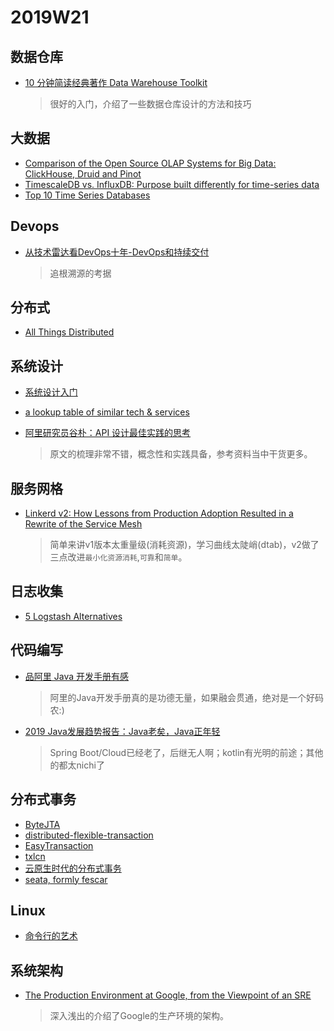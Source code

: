 # 2019W21

## 数据仓库

- [10 分钟简读经典著作 Data Warehouse Toolkit](https://www.yejianye.com/2018/05/21/data-warehouse-toolkit/)

  > 很好的入门，介绍了一些数据仓库设计的方法和技巧

## 大数据

- [Comparison of the Open Source OLAP Systems for Big Data: ClickHouse, Druid and Pinot](https://medium.com/@leventov/comparison-of-the-open-source-olap-systems-for-big-data-clickhouse-druid-and-pinot-8e042a5ed1c7)
- [TimescaleDB vs. InfluxDB: Purpose built differently for time-series data](https://blog.timescale.com/timescaledb-vs-influxdb-for-time-series-data-timescale-influx-sql-nosql-36489299877/)
- [Top 10 Time Series Databases](http://outlyer.com/blog/top10-open-source-time-series-databases/)

## Devops

- [从技术雷达看DevOps十年-DevOps和持续交付](https://zhuanlan.zhihu.com/p/62687182)

  > 追根溯源的考据

## 分布式

- [All Things Distributed](https://www.allthingsdistributed.com/2006/03/a_word_on_scalability.html)

## 系统设计

- [系统设计入门](https://github.com/donnemartin/system-design-primer/blob/master/README-zh-Hans.md)
- [a lookup table of similar tech & services](https://github.com/jhuangtw-dev/xg2xg/blob/master/README.md)
- [阿里研究员谷朴：API 设计最佳实践的思考](https://yq.aliyun.com/articles/683044)

  > 原文的梳理非常不错，概念性和实践具备，参考资料当中干货更多。

## 服务网格

- [Linkerd v2: How Lessons from Production Adoption Resulted in a Rewrite of the Service Mesh](https://www.infoq.com/articles/linkerd-v2-production-adoption)

  > 简单来讲v1版本太重量级(消耗资源)，学习曲线太陡峭(dtab)，v2做了三点改进`最小化资源消耗`,`可靠`和`简单`。

## 日志收集

- [5 Logstash Alternatives](https://sematext.com/blog/logstash-alternatives/)

## 代码编写

- [品阿里 Java 开发手册有感](https://zhuanlan.zhihu.com/p/61161930)

  > 阿里的Java开发手册真的是功德无量，如果融会贯通，绝对是一个好码农:)

- [2019 Java发展趋势报告：Java老矣，Java正年轻](https://mp.weixin.qq.com/s/uFe0SqWWaJY4KE19ZMon_A)

  > Spring Boot/Cloud已经老了，后继无人啊；kotlin有光明的前途；其他的都太nichi了
  
## 分布式事务

- [ByteJTA](https://github.com/liuyangming/ByteJTA)
- [distributed-flexible-transaction](https://github.com/bingyufight/distributed-flexible-transaction)
- [EasyTransaction](https://github.com/QNJR-GROUP/EasyTransaction)
- [txlcn](https://www.txlcn.org/zh-cn/)
- [云原生时代的分布式事务](https://mp.weixin.qq.com/s?__biz=MzAwMDU1MTE1OQ==&mid=2653550833&idx=1&sn=c5914601ae03e4ca3294c112dffb7a17&chksm=813a6969b64de07fe41dfeaa0c0aca0a14375fe9338a7790341e4292ad000db333ecb0492ecc&scene=21#wechat_redirect)
- [seata, formly fescar](https://github.com/seata/seata)

## Linux

- [命令行的艺术](https://github.com/jlevy/the-art-of-command-line/blob/master/README-zh.md)

## 系统架构

- [The Production Environment at Google, from the Viewpoint of an SRE](https://landing.google.com/sre/sre-book/chapters/production-environment/)

  > 深入浅出的介绍了Google的生产环境的架构。